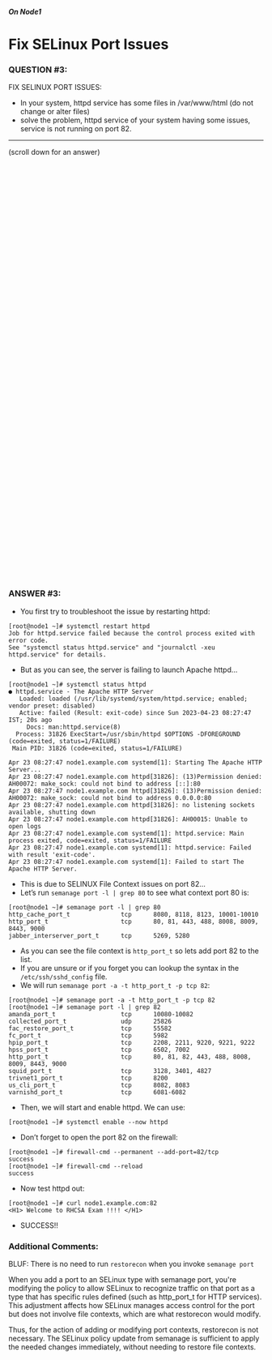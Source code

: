 ***On Node1***

# Fix SELinux Port Issues

### QUESTION #3:
FIX SELINUX PORT ISSUES: 
- In your system, httpd service has some files in /var/www/html (do not change or alter files)  
- solve the problem, httpd service of your system having some issues, service is not running on port 82. 

***
(scroll down for an answer)

<br/><br/><br/><br/><br/><br/><br/><br/><br/><br/><br/><br/><br/><br/><br/><br/><br/><br/><br/><br/><br/><br/><br/><br/>
<br/><br/><br/><br/><br/><br/><br/><br/><br/><br/><br/><br/><br/><br/><br/><br/><br/><br/><br/><br/><br/><br/><br/><br/>

### ANSWER #3:

* You first try to troubleshoot the issue by restarting httpd:

```
[root@node1 ~]# systemctl restart httpd
Job for httpd.service failed because the control process exited with error code.
See "systemctl status httpd.service" and "journalctl -xeu httpd.service" for details.
```

* But as you can see, the server is failing to launch Apache httpd...

```
[root@node1 ~]# systemctl status httpd
● httpd.service - The Apache HTTP Server
   Loaded: loaded (/usr/lib/systemd/system/httpd.service; enabled; vendor preset: disabled)
   Active: failed (Result: exit-code) since Sun 2023-04-23 08:27:47 IST; 20s ago
     Docs: man:httpd.service(8)
  Process: 31826 ExecStart=/usr/sbin/httpd $OPTIONS -DFOREGROUND (code=exited, status=1/FAILURE)
 Main PID: 31826 (code=exited, status=1/FAILURE)

Apr 23 08:27:47 node1.example.com systemd[1]: Starting The Apache HTTP Server...
Apr 23 08:27:47 node1.example.com httpd[31826]: (13)Permission denied: AH00072: make_sock: could not bind to address [::]:80
Apr 23 08:27:47 node1.example.com httpd[31826]: (13)Permission denied: AH00072: make_sock: could not bind to address 0.0.0.0:80
Apr 23 08:27:47 node1.example.com httpd[31826]: no listening sockets available, shutting down
Apr 23 08:27:47 node1.example.com httpd[31826]: AH00015: Unable to open logs
Apr 23 08:27:47 node1.example.com systemd[1]: httpd.service: Main process exited, code=exited, status=1/FAILURE
Apr 23 08:27:47 node1.example.com systemd[1]: httpd.service: Failed with result 'exit-code'.
Apr 23 08:27:47 node1.example.com systemd[1]: Failed to start The Apache HTTP Server.
```

* This is due to SELINUX File Context issues on port 82...
* Let’s run ```semanage port -l | grep 80``` to see what context port 80 is:

```
[root@node1 ~]# semanage port -l | grep 80
http_cache_port_t              tcp      8080, 8118, 8123, 10001-10010
http_port_t                    tcp      80, 81, 443, 488, 8008, 8009, 8443, 9000
jabber_interserver_port_t      tcp      5269, 5280
```

* As you can see the file context is ```http_port_t``` so lets add port 82 to the list.
* If you are unsure or if you forget you can lookup the syntax in the ```/etc/ssh/sshd_config``` file.
* We will run ```semanage port -a -t http_port_t -p tcp 82```:

```
[root@node1 ~]# semanage port -a -t http_port_t -p tcp 82
[root@node1 ~]# semanage port -l | grep 82
amanda_port_t                  tcp      10080-10082
collected_port_t               udp      25826
fac_restore_port_t             tcp      55582
fc_port_t                      tcp      5982
hpip_port_t                    tcp      2208, 2211, 9220, 9221, 9222
hpss_port_t                    tcp      6502, 7002
http_port_t                    tcp      80, 81, 82, 443, 488, 8008, 8009, 8443, 9000
squid_port_t                   tcp      3128, 3401, 4827
trivnet1_port_t                tcp      8200
us_cli_port_t                  tcp      8082, 8083
varnishd_port_t                tcp      6081-6082
```

* Then, we will start and enable httpd.  We can use:
```
[root@node1 ~]# systemctl enable --now httpd
```

* Don’t forget to open the port 82 on the firewall:
```
[root@node1 ~]# firewall-cmd --permanent --add-port=82/tcp
success
[root@node1 ~]# firewall-cmd --reload
success
```

* Now test httpd out:
```
[root@node1 ~]# curl node1.example.com:82
<H1> Welcome to RHCSA Exam !!!! </H1>
```

* SUCCESS!!



### Additional Comments:
BLUF: There is no need to run ```restorecon``` when you invoke ```semanage port```

When you add a port to an SELinux type with semanage port, you're modifying the policy to allow SELinux 
to recognize traffic on that port as a type that has specific rules defined (such as http_port_t for HTTP services). 
This adjustment affects how SELinux manages access control for the port but does not involve file contexts, 
which are what restorecon would modify.

Thus, for the action of adding or modifying port contexts, restorecon is not necessary. The SELinux policy 
update from semanage is sufficient to apply the needed changes immediately, without needing to restore file contexts.

